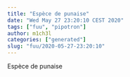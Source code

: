 ```yaml
---
title: "Espèce de punaise"
date: "Wed May 27 23:20:10 CEST 2020"
tags: ["fuu", "pipotron"]
author: m1ch3l
categories: ["generated"]
slug: "fuu/2020-05-27-23:20:10"
---
```


Espèce de punaise
